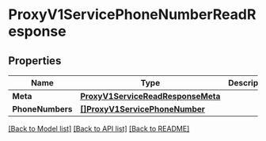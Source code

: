 # ProxyV1ServicePhoneNumberReadResponse

## Properties

Name | Type | Description | Notes
------------ | ------------- | ------------- | -------------
**Meta** | [**ProxyV1ServiceReadResponseMeta**](proxy_v1_serviceReadResponse_meta.md) |  | [optional] 
**PhoneNumbers** | [**[]ProxyV1ServicePhoneNumber**](proxy.v1.service.phone_number.md) |  | [optional] 

[[Back to Model list]](../README.md#documentation-for-models) [[Back to API list]](../README.md#documentation-for-api-endpoints) [[Back to README]](../README.md)


